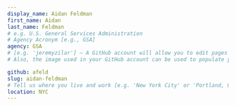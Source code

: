 ```yaml
---
display_name: Aidan Feldman
first_name: Aidan
last_name: Feldman
# e.g. U.S. General Services Administration
# Agency Acronym [e.g., GSA]
agency: GSA
# [e.g. 'jeremyzilar'] — A GitHub account will allow you to edit pages on Digital.gov.
# Also, the image used in your GitHub account can be used to populate your digital.gov profile photo.

github: afeld
slug: aidan-feldman
# Tell us where you live and work [e.g. 'New York City' or 'Portland, OR']
location: NYC
---
```

